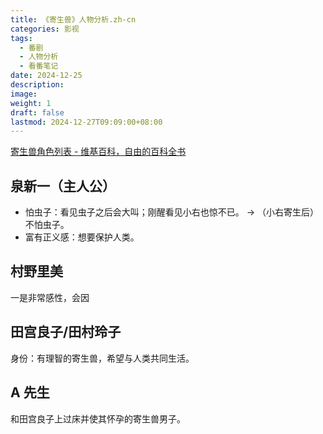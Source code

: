 ```yaml
---
title: 《寄生兽》人物分析.zh-cn
categories: 影视
tags:
  - 番剧
  - 人物分析
  - 看番笔记
date: 2024-12-25
description: 
image: 
weight: 1
draft: false
lastmod: 2024-12-27T09:09:00+08:00
---
```

[寄生兽角色列表 - 维基百科，自由的百科全书](https://zh.wikipedia.org/wiki/%E5%AF%84%E7%94%9F%E5%85%BD%E8%A7%92%E8%89%B2%E5%88%97%E8%A1%A8)

## 泉新一（主人公）

- 怕虫子：看见虫子之后会大叫；刚醒看见小右也惊不已。
	-> 
	（小右寄生后）不怕虫子。
- 富有正义感：想要保护人类。

## 村野里美

一是非常感性，会因

## 田宫良子/田村玲子

身份：有理智的寄生兽，希望与人类共同生活。

## A 先生

和田宫良子上过床并使其怀孕的寄生兽男子。


